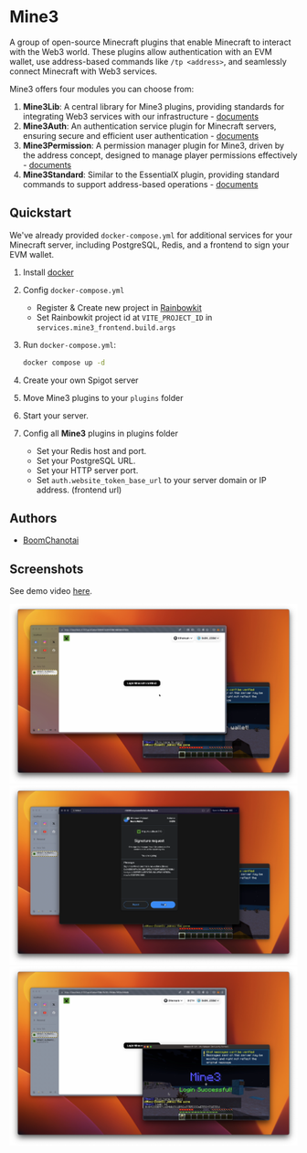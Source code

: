 # Mine3

A group of open-source Minecraft plugins that enable Minecraft to interact with the Web3 world. These plugins allow authentication with an EVM wallet, use address-based commands like `/tp <address>`, and seamlessly connect Minecraft with Web3 services.

Mine3 offers four modules you can choose from:

1. **Mine3Lib**: A central library for Mine3 plugins, providing standards for integrating Web3 services with our infrastructure - [documents](/Mine3Lib/README.md)
2. **Mine3Auth**: An authentication service plugin for Minecraft servers, ensuring secure and efficient user authentication - [documents](/Mine3Auth/README.md)
3. **Mine3Permission**: A permission manager plugin for Mine3, driven by the address concept, designed to manage player permissions effectively - [documents](/Mine3Permission/README.md)
4. **Mine3Standard**: Similar to the EssentialX plugin, providing standard commands to support address-based operations - [documents](/Mine3Standard//README.md)

## Quickstart

We've already provided `docker-compose.yml` for additional services for your Minecraft server, including PostgreSQL, Redis, and a frontend to sign your EVM wallet.

1. Install [docker](https://www.docker.com/)
2. Config `docker-compose.yml`

   - Register & Create new project in [Rainbowkit](https://www.rainbowkit.com/)
   - Set Rainbowkit project id at `VITE_PROJECT_ID` in `services.mine3_frontend.build.args`

3. Run `docker-compose.yml`:

   ```bash
   docker compose up -d
   ```

4. Create your own Spigot server
5. Move Mine3 plugins to your `plugins` folder
6. Start your server.
7. Config all **Mine3** plugins in plugins folder

   - Set your Redis host and port.
   - Set your PostgreSQL URL.
   - Set your HTTP server port.
   - Set `auth.website_token_base_url` to your server domain or IP address. (frontend url)

## Authors

- [BoomChanotai](https://github.com/boomchanotai)

## Screenshots

See demo video [here](https://www.youtube.com/watch?v=nqnzk2r-nzQ).

![login](/screenshots/mine3-1.png)
![sign-wallet](/screenshots/mine3-2.png)
![login-success](/screenshots/mine3-3.png)
